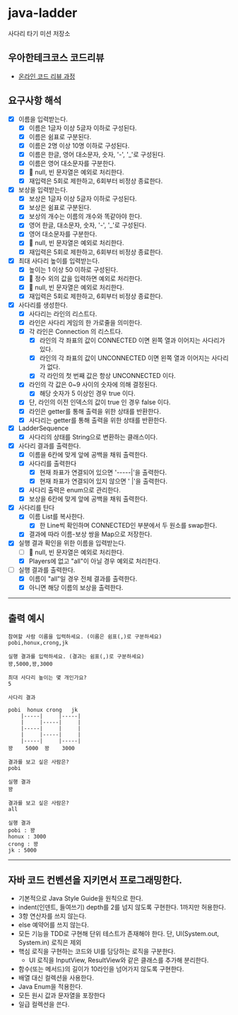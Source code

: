 # java-ladder

사다리 타기 미션 저장소

## 우아한테크코스 코드리뷰

- [온라인 코드 리뷰 과정](https://github.com/woowacourse/woowacourse-docs/blob/master/maincourse/README.md)

## 요구사항 해석

- [x] 이름을 입력받는다.
  - [x] 이름은 1글자 이상 5글자 이하로 구성된다.
  - [x] 이름은 쉼표로 구분된다.
  - [x] 이름은 2명 이상 10명 이하로 구성된다.
  - [x] 이름은 한글, 영어 대소문자, 숫자, '-', '_'로 구성된다.
  - [x] 이름은 영어 대소문자를 구분한다.
  - [x] 👀 null, 빈 문자열은 예외로 처리한다.
  - [x] 재입력은 5회로 제한하고, 6회부터 비정상 종료한다.

- [x] 보상을 입력받는다.
  - [x] 보상은 1글자 이상 5글자 이하로 구성된다.
  - [x] 보상은 쉼표로 구분된다.
  - [x] 보상의 개수는 이름의 개수와 똑같아야 한다.
  - [x] 영어 한글, 대소문자, 숫자, '-', '_'로 구성된다.
  - [x] 영어 대소문자를 구분한다.
  - [x] 👀 null, 빈 문자열은 예외로 처리한다.
  - [x] 재입력은 5회로 제한하고, 6회부터 비정상 종료한다.

- [x] 최대 사다리 높이를 입력받는다.
  - [x] 높이는 1 이상 50 이하로 구성된다.
  - [x] 👀 정수 외의 값을 입력하면 예외로 처리한다.
  - [x] 👀 null, 빈 문자열은 예외로 처리한다.
  - [x] 재입력은 5회로 제한하고, 6회부터 비정상 종료한다.

- [x] 사다리를 생성한다.
  - [x] 사다리는 라인의 리스트다.
  - [x] 라인은 사다리 게임의 한 가로줄을 의미한다.
  - [x] 각 라인은 Connection 의 리스트다.
    - [x] 라인의 각 좌표의 값이 CONNECTED 이면 왼쪽 열과 이어지는 사다리가 있다.
    - [x] 라인의 각 좌표의 값이 UNCONNECTED 이면 왼쪽 열과 이어지는 사다리가 없다.
    - [x] 각 라인의 첫 번째 값은 항상 UNCONNECTED 이다.
  - [x] 라인의 각 값은 0~9 사이의 숫자에 의해 결정된다.
    - [x] 해당 숫자가 5 이상인 경우 true 이다.
  - [x] 단, 라인의 이전 인덱스의 값이 true 인 경우 false 이다.
  - [x] 라인은 getter를 통해 출력을 위한 상태를 반환한다.
  - [x] 사다리는 getter를 통해 출력을 위한 상태를 반환한다.

- [x] LadderSequence
  - [x] 사다리의 상태를 String으로 변환하는 클래스이다.
 
- [x] 사다리 결과를 출력한다.
  - [x] 이름을 6칸에 맞게 앞에 공백을 채워 출력한다.
  - [x] 사다리를 출력한다
    - [x] 현재 좌표가 연결되어 있으면 '-----|'을 출력한다.
    - [x] 현재 좌표가 연결되어 있지 않으면 '     |'을 출력한다.
  - [x] 사다리 출력은 enum으로 관리한다.
  - [x] 보상을 6칸에 맞게 앞에 공백을 채워 출력한다.

- [x] 사다리를 탄다
  - [x] 이름 List를 복사한다.
    - [x] 한 Line씩 확인하며 CONNECTED인 부분에서 두 원소를 swap한다.
  - [x] 결과에 따라 이름-보상 쌍을 Map으로 저장한다.

- [x] 실행 결과 확인을 위한 이름을 입력받는다.
  - [ ] 👀 null, 빈 문자열은 예외로 처리한다.
  - [x] Players에 없고 "all"이 아닐 경우 예외로 처리한다.

- [ ] 실행 결과를 출력한다.
  - [x] 이름이 "all"일 경우 전체 결과를 출력한다.
  - [x] 아니면 해당 이름의 보상을 출력한다.

---

## 출력 예시
```
참여할 사람 이름을 입력하세요. (이름은 쉼표(,)로 구분하세요)
pobi,honux,crong,jk

실행 결과를 입력하세요. (결과는 쉼표(,)로 구분하세요)
꽝,5000,꽝,3000

최대 사다리 높이는 몇 개인가요?
5

사다리 결과

pobi  honux crong   jk
    |-----|     |-----|
    |     |-----|     |
    |-----|     |     |
    |     |-----|     |
    |-----|     |-----|
꽝    5000  꽝    3000

결과를 보고 싶은 사람은?
pobi

실행 결과
꽝

결과를 보고 싶은 사람은?
all

실행 결과
pobi : 꽝
honux : 3000
crong : 꽝
jk : 5000
```

---

## 자바 코드 컨벤션을 지키면서 프로그래밍한다.
- 기본적으로 Java Style Guide을 원칙으로 한다.
- indent(인덴트, 들여쓰기) depth를 2를 넘지 않도록 구현한다. 1까지만 허용한다.
- 3항 연산자를 쓰지 않는다.
- else 예약어를 쓰지 않는다.
- 모든 기능을 TDD로 구현해 단위 테스트가 존재해야 한다. 단, UI(System.out, System.in) 로직은 제외
- 핵심 로직을 구현하는 코드와 UI를 담당하는 로직을 구분한다.
  - UI 로직을 InputView, ResultView와 같은 클래스를 추가해 분리한다.
- 함수(또는 메서드)의 길이가 10라인을 넘어가지 않도록 구현한다.
- 배열 대신 컬렉션을 사용한다.
- Java Enum을 적용한다.
- 모든 원시 값과 문자열을 포장한다
- 일급 컬렉션을 쓴다.
